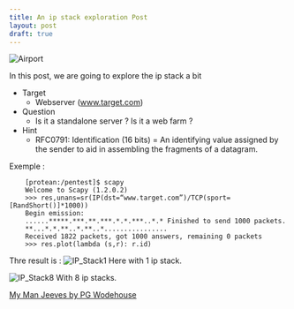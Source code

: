 ```yaml
---
title: An ip stack exploration Post
layout: post
draft: true
---
```


![Airport]([[!!images/airport.png]])

In this post, we are going to explore the ip stack a bit

<!--more-->

* Target
    * Webserver (www.target.com)
* Question
    * Is it a standalone server ? Is it a web farm ?
* Hint
    * RFC0791: Identification (16 bits) = An identifying
   value assigned by the sender to aid in assembling the
   fragments of a datagram.


Exemple :
```
	[protean:/pentest]$ scapy
	Welcome to Scapy (1.2.0.2)
	>>> res,unans=sr(IP(dst=“www.target.com”)/TCP(sport=[RandShort()]*1000))
	Begin emission:
	......*****.***.**.***.*.*.***..*.* Finished to send 1000 packets.
	**...*.*.**..*.**..*................
	Received 1822 packets, got 1000 answers, remaining 0 packets
	>>> res.plot(lambda (s,r): r.id)
```

Thre result is :
![IP_Stack1]([[!!assets/images/oneStack.png]])
Here with 1 ip stack.

![IP_Stack8]([[!!assets/images/eightStack.png]])
With 8 ip stacks.

[My Man Jeeves by PG Wodehouse][MMJ]

[MMJ]: http://www.gutenberg.org/cache/epub/8164/pg8164.html

